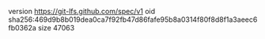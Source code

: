 version https://git-lfs.github.com/spec/v1
oid sha256:469d9b8b019dea0ca7f92fb47d86fafe95b8a0314f80f8d8f1a3aeec6fb0362a
size 47063
